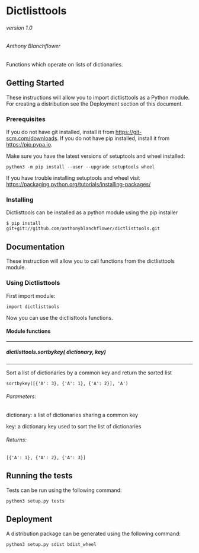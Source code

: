 # Dictlisttools
###### version 1.0
###### Anthony Blanchflower

Functions which operate on lists of dictionaries.


## Getting Started

These instructions will allow you to import dictlisttools as a Python module.
For creating a distribution see the Deployment section of this document.

### Prerequisites

If you do not have git installed, install it from https://git-scm.com/downloads.
If you do not have pip installed, install it from https://pip.pypa.io.

Make sure you have the latest versions of setuptools and wheel installed:

```
python3 -m pip install --user --upgrade setuptools wheel
```

If you have trouble installing setuptools and wheel visit
https://packaging.python.org/tutorials/installing-packages/

### Installing

Dictlisttools can be installed as a python module using the pip installer

```
$ pip install git+git://github.com/anthonyblanchflower/dictlisttools.git
```

## Documentation

These instruction will allow you to call functions from the dictlisttools module.

### Using Dictlisttools

First import module:

```
import dictlisttools
```

Now you can use the dictlisttools functions.

#### Module functions

---
##### dictlisttools.sortbykey( dictionary, key)
---

Sort a list of dictionaries by a common key and return the sorted list
```
sortbykey([{'A': 3}, {'A': 1}, {'A': 2}], 'A')
```

###### Parameters:

dictionary: a list of dictionaries sharing a common key

key: a dictionary key used to sort the list of dictionaries

###### Returns:

```
[{'A': 1}, {'A': 2}, {'A': 3}]
```

## Running the tests

Tests can be run using the following command:

```
python3 setup.py tests
```

## Deployment

A distribution package can be generated using the following command:

```
python3 setup.py sdist bdist_wheel
```
